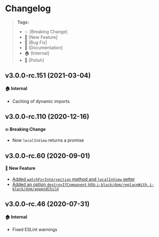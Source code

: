 Changelog
=========

> **Tags:**
> - :boom:       [Breaking Change]
> - :rocket:     [New Feature]
> - :bug:        [Bug Fix]
> - :memo:       [Documentation]
> - :house:      [Internal]
> - :nail_care:  [Polish]

## v3.0.0-rc.151 (2021-03-04)

#### :house: Internal

* Caching of dynamic imports

## v3.0.0-rc.110 (2020-12-16)

#### :boom: Breaking Change

* Now `localInView` returns a promise

## v3.0.0-rc.60 (2020-09-01)

#### :rocket: New Feature

* [Added `watchForIntersection` method and `localInView` getter](https://github.com/V4Fire/Client/issues/195)
* [Added an option `destroyIfComponent` into `i-block/dom/replaceWith`, `i-block/dom/appendChild`](https://github.com/V4Fire/Client/pull/321)


## v3.0.0-rc.46 (2020-07-31)

#### :house: Internal

* Fixed ESLint warnings
